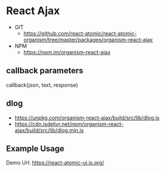 React Ajax 
===
   * GIT
      * https://github.com/react-atomic/react-atomic-organism/tree/master/packages/organism-react-ajax 
   * NPM
      * https://npm.im/organism-react-ajax

## callback parameters
callback(json, text, response)

## dlog
   * https://unpkg.com/organism-react-ajax/build/src/lib/dlog.js
   * https://cdn.jsdelivr.net/npm/organism-react-ajax/build/src/lib/dlog.min.js

## Example Usage
Demo Url:
https://react-atomic-ui.js.org/


